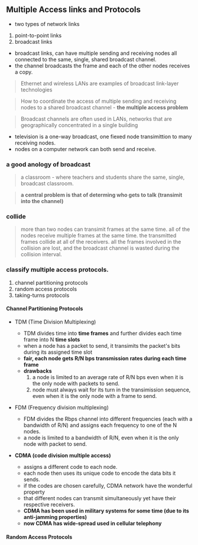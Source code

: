 ## Multiple Access links and Protocols

- two types of network links
1. point-to-point links
2. broadcast links

- broadcast links, can have multiple sending and receiving nodes all connected to the same, single, shared broadcast channel.
- the channel broadcasts the frame and each of the other nodes receives a copy.

> Ethernet and wireless LANs are examples of broadcast link-layer technologies

> How to coordinate the access of multiple sending and receiving nodes to a shared broadcast channel - **the multiple access problem**

> Broadcast channels are often used in LANs, networks that are geographically concentrated in a single building

- television is a one-way broadcast, one fiexed node transimittion to many receiving nodes.
- nodes on a computer network can both send and receive.

### a good anology of broadcast

> a classroom - where teachers and students share the same, single, broadcast classroom.

> **a central problem is that of determing who gets to talk (transimit into the channel)**

### collide

> more than two nodes can transimit frames at the same time.
> all of the nodes receive multiple frames at the same time.
> the transmitted frames collide at all of the receivers.
> all the frames involved in the collision are lost, and the broadcast channel is wasted during the collision interval.

### classify multiple access protocols.

1. channel partitioning protocols
2. random access protocols
3. taking-turns protocols

#### Channel Partitioning Protocols

- TDM (Time Division Multiplexing)
  - TDM divides time into **time frames** and further divides each time frame into N **time slots**
  - when a node has a packet to send, it transimits the packet's bits during its assigned time slot
  - **fair, each node gets R/N bps transmission rates during each time frame**
  - **drawbacks**
    1. a node is limited to an average rate of R/N bps even when it is the only node with packets to send.
    2. node must always wait for its turn in the transimission sequence, even when it is the only node with a frame to send.
  
- FDM (Frequency division multiplexing)
  - FDM divides the Rbps channel into different frequencies (each with a bandwidth of R/N) and assigns each frequency to one of the N nodes.
  - a node is limited to a bandwidth of R/N, even when it is the only node with packet to send.
  
- **CDMA (code division multiple access)**
  - assigns a different code to each node.
  - each node then uses its unique code to encode the data bits it sends.
  - if the codes are chosen carefully, CDMA network have the wonderful property
  - that different nodes can transmit simultaneously yet have their respective receivers.
  - **CDMA has been used in military systems for some time (due to its anti-jamming properties)**
  - **now CDMA has wide-spread used in cellular telephony**

#### Random Access Protocols
